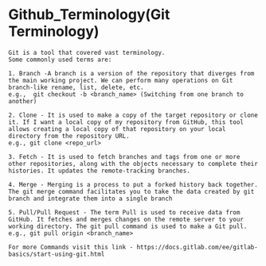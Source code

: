 # Github_Terminology(Git Terminology)

    Git is a tool that covered vast terminology.
    Some commonly used terms are: 

    1. Branch -A branch is a version of the repository that diverges from the main working project. We can perform many operations on Git branch-like rename, list, delete, etc.
    e.g.,  git checkout -b <branch_name> (Switching from one branch to another)

    2. Clone - It is used to make a copy of the target repository or clone it. If I want a local copy of my repository from GitHub, this tool allows creating a local copy of that repository on your local directory from the repository URL.
    e.g., git clone <repo_url>

    3. Fetch - It is used to fetch branches and tags from one or more other repositories, along with the objects necessary to complete their histories. It updates the remote-tracking branches.

    4. Merge - Merging is a process to put a forked history back together. The git merge command facilitates you to take the data created by git branch and integrate them into a single branch

    5. Pull/Pull Request - The term Pull is used to receive data from GitHub. It fetches and merges changes on the remote server to your working directory. The git pull command is used to make a Git pull.
    e.g., git pull origin <branch_name>

    For more Commands visit this link - https://docs.gitlab.com/ee/gitlab-basics/start-using-git.html